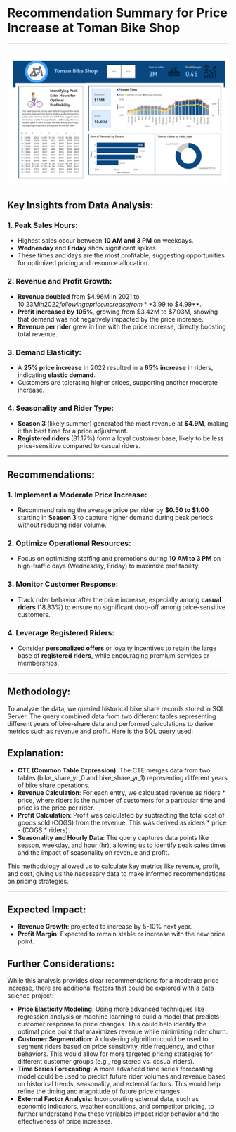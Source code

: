 # Recommendation Summary for Price Increase at Toman Bike Shop

---
![Power BI Dashboard](https://github.com/GabrielBrionesL/toman_bike_share/blob/main/dashboard.png)
---

## Key Insights from Data Analysis:

### 1. Peak Sales Hours:
- Highest sales occur between **10 AM and 3 PM** on weekdays.
- **Wednesday** and **Friday** show significant spikes.
- These times and days are the most profitable, suggesting opportunities for optimized pricing and resource allocation.

### 2. Revenue and Profit Growth:
- **Revenue doubled** from $4.96M in 2021 to $10.23M in 2022 following a price increase from **$3.99 to $4.99**.
- **Profit increased by 105%**, growing from $3.42M to $7.03M, showing that demand was not negatively impacted by the price increase.
- **Revenue per rider** grew in line with the price increase, directly boosting total revenue.

### 3. Demand Elasticity:
- A **25% price increase** in 2022 resulted in a **65% increase** in riders, indicating **elastic demand**.
- Customers are tolerating higher prices, supporting another moderate increase.

### 4. Seasonality and Rider Type:
- **Season 3** (likely summer) generated the most revenue at **$4.9M**, making it the best time for a price adjustment.
- **Registered riders** (81.17%) form a loyal customer base, likely to be less price-sensitive compared to casual riders.

---

## Recommendations:

### 1. Implement a Moderate Price Increase:
- Recommend raising the average price per rider by **$0.50 to $1.00** starting in **Season 3** to capture higher demand during peak periods without reducing rider volume.

### 2. Optimize Operational Resources:
- Focus on optimizing staffing and promotions during **10 AM to 3 PM** on high-traffic days (Wednesday, Friday) to maximize profitability.

### 3. Monitor Customer Response:
- Track rider behavior after the price increase, especially among **casual riders** (18.83%) to ensure no significant drop-off among price-sensitive customers.

### 4. Leverage Registered Riders:
- Consider **personalized offers** or loyalty incentives to retain the large base of **registered riders**, while encouraging premium services or memberships.

---

## Methodology:

To analyze the data, we queried historical bike share records stored in SQL Server. The query combined data from two different tables representing different years of bike-share data and performed calculations to derive metrics such as revenue and profit. Here is the SQL query used:

## Explanation:
- **CTE (Common Table Expression)**: The CTE merges data from two tables (bike_share_yr_0 and bike_share_yr_1) representing different years of bike share operations.
- **Revenue Calculation**: For each entry, we calculated revenue as riders * price, where riders is the number of customers for a particular time and price is the price per rider.
- **Profit Calculation**: Profit was calculated by subtracting the total cost of goods sold (COGS) from the revenue. This was derived as riders * price - (COGS * riders).
- **Seasonality and Hourly Data**: The query captures data points like season, weekday, and hour (hr), allowing us to identify peak sales times and the impact of seasonality on revenue and profit.

This methodology allowed us to calculate key metrics like revenue, profit, and cost, giving us the necessary data to make informed recommendations on pricing strategies.

---

## Expected Impact:
- **Revenue Growth**: projected to increase by 5-10% next year.
- **Profit Margin**: Expected to remain stable or increase with the new price point.

## Further Considerations:
While this analysis provides clear recommendations for a moderate price increase, there are additional factors that could be explored with a data science project:
- **Price Elasticity Modeling**: Using more advanced techniques like regression analysis or machine learning to build a model that predicts customer response to price changes. This could help identify the optimal price point that maximizes revenue while minimizing rider churn.
- **Customer Segmentation**: A clustering algorithm could be used to segment riders based on price sensitivity, ride frequency, and other behaviors. This would allow for more targeted pricing strategies for different customer groups (e.g., registered vs. casual riders).
- **Time Series Forecasting**: A more advanced time series forecasting model could be used to predict future rider volumes and revenue based on historical trends, seasonality, and external factors. This would help refine the timing and magnitude of future price changes.
- **External Factor Analysis**: Incorporating external data, such as economic indicators, weather conditions, and competitor pricing, to further understand how these variables impact rider behavior and the effectiveness of price increases.
